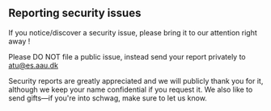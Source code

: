 ## Reporting security issues

If you notice/discover a security issue, please bring it to our attention right away !

Please DO NOT file a public issue, instead send your report privately to atu@es.aau.dk

Security reports are greatly appreciated and we will publicly thank you for it, although we keep your name confidential if you request it. We also like to send gifts—if you're into schwag, make sure to let us know. 
